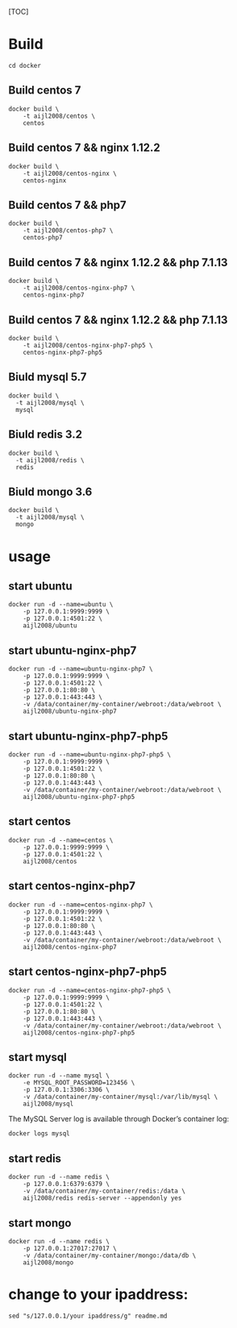 [TOC]

# Build

```
cd docker
```

## Build centos 7

```
docker build \
    -t aijl2008/centos \
    centos
```

## Build centos 7 && nginx 1.12.2

```
docker build \
    -t aijl2008/centos-nginx \
    centos-nginx   
```

## Build centos 7 && php7

```
docker build \
    -t aijl2008/centos-php7 \
    centos-php7   
```

## Build centos 7 && nginx 1.12.2 && php 7.1.13

```
docker build \
    -t aijl2008/centos-nginx-php7 \
    centos-nginx-php7
```

## Build centos 7 && nginx 1.12.2 && php 7.1.13

```
docker build \
    -t aijl2008/centos-nginx-php7-php5 \
    centos-nginx-php7-php5    
```

## Biuld mysql 5.7

```
docker build \
  -t aijl2008/mysql \
  mysql
```

## Biuld redis 3.2
```
docker build \
  -t aijl2008/redis \
  redis
```

## Biuld mongo 3.6
```
docker build \
  -t aijl2008/mysql \
  mongo
```

# usage

## start ubuntu

```
docker run -d --name=ubuntu \
    -p 127.0.0.1:9999:9999 \
    -p 127.0.0.1:4501:22 \
    aijl2008/ubuntu
```

## start ubuntu-nginx-php7

```
docker run -d --name=ubuntu-nginx-php7 \
    -p 127.0.0.1:9999:9999 \
    -p 127.0.0.1:4501:22 \
    -p 127.0.0.1:80:80 \
    -p 127.0.0.1:443:443 \
    -v /data/container/my-container/webroot:/data/webroot \
    aijl2008/ubuntu-nginx-php7
```

## start ubuntu-nginx-php7-php5

```
docker run -d --name=ubuntu-nginx-php7-php5 \
    -p 127.0.0.1:9999:9999 \
    -p 127.0.0.1:4501:22 \
    -p 127.0.0.1:80:80 \
    -p 127.0.0.1:443:443 \
    -v /data/container/my-container/webroot:/data/webroot \
    aijl2008/ubuntu-nginx-php7-php5
```

## start centos

```
docker run -d --name=centos \
    -p 127.0.0.1:9999:9999 \
    -p 127.0.0.1:4501:22 \
    aijl2008/centos
```

## start centos-nginx-php7

```
docker run -d --name=centos-nginx-php7 \
    -p 127.0.0.1:9999:9999 \
    -p 127.0.0.1:4501:22 \
    -p 127.0.0.1:80:80 \
    -p 127.0.0.1:443:443 \
    -v /data/container/my-container/webroot:/data/webroot \
    aijl2008/centos-nginx-php7
```

## start centos-nginx-php7-php5

```
docker run -d --name=centos-nginx-php7-php5 \
    -p 127.0.0.1:9999:9999 \
    -p 127.0.0.1:4501:22 \
    -p 127.0.0.1:80:80 \
    -p 127.0.0.1:443:443 \
    -v /data/container/my-container/webroot:/data/webroot \
    aijl2008/centos-nginx-php7-php5
```

## start mysql

```
docker run -d --name mysql \
    -e MYSQL_ROOT_PASSWORD=123456 \
    -p 127.0.0.1:3306:3306 \
    -v /data/container/my-container/mysql:/var/lib/mysql \
    aijl2008/mysql
```

The MySQL Server log is available through Docker’s container log:

```
docker logs mysql
```


## start redis

```
docker run -d --name redis \
    -p 127.0.0.1:6379:6379 \
    -v /data/container/my-container/redis:/data \
    aijl2008/redis redis-server --appendonly yes
```

## start mongo

```
docker run -d --name redis \
    -p 127.0.0.1:27017:27017 \
    -v /data/container/my-container/mongo:/data/db \
    aijl2008/mongo
```




# change to your ipaddress:
```
sed "s/127.0.0.1/your ipaddress/g" readme.md
```